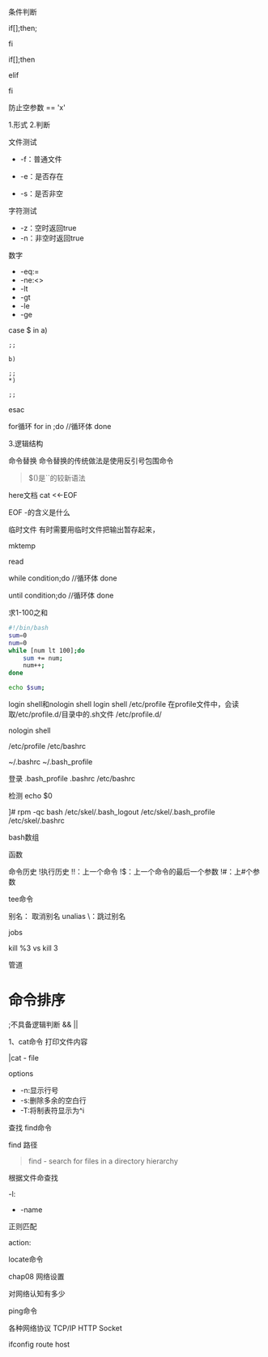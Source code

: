 
条件判断

if[];then;

fi

if[];then

elif

fi


防止空参数
== 'x'


1.形式
2.判断

文件测试
- -f：普通文件



- -e：是否存在
- -s：是否非空




字符测试
- -z：空时返回true
- -n：非空时返回true

数字
- -eq:=
- -ne:<>
- -lt
- -gt
- -le
- -ge


case $ in 
	a)
	
	;;
	
	b)
	
	;;
	*)
	
	;;
esac




for循环
for in ;do
	//循环体
done



3.逻辑结构


命令替换
命令替换的传统做法是使用反引号包围命令

>$()是``的较新语法



here文档
cat <<-EOF

EOF
-的含义是什么




临时文件
有时需要用临时文件把输出暂存起来，



mktemp


read



while condition;do
	//循环体
done


until condition;do
	//循环体
done

求1-100之和
```bash
#!/bin/bash
sum=0
num=0
while [num lt 100];do
	sum += num;
	num++;
done

echo $sum;
```








login shell和nologin shell
login shell
/etc/profile
在profile文件中，会读取/etc/profile.d/目录中的.sh文件
/etc/profile.d/




nologin shell


/etc/profile
/etc/bashrc

~/.bashrc
~/.bash_profile




登录
.bash_profile
.bashrc
/etc/bashrc

检测 echo $0




]# rpm -qc bash
/etc/skel/.bash_logout
/etc/skel/.bash_profile
/etc/skel/.bashrc




bash数组

函数





命令历史
!执行历史
!!：上一个命令
!$：上一个命令的最后一个参数
!#：上#个参数


tee命令



别名：
取消别名
unalias
\：跳过别名



jobs

kill %3 vs kill 3


管道


# 命令排序
;不具备逻辑判断
&&
||




1、cat命令
打印文件内容


|cat - file




options
- -n:显示行号
- -s:删除多余的空白行
- -T:将制表符显示为^i







查找
find命令


find 路径 
> find - search for files in a directory hierarchy



根据文件命查找

-l:
- -name

正则匹配




action:



locate命令





chap08 网络设置


对网络认知有多少



ping命令





各种网络协议
TCP/IP
HTTP
Socket





ifconfig
route
host







